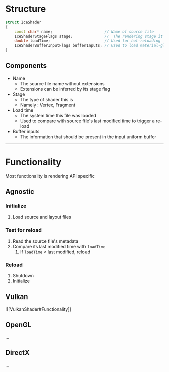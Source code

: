 # Structure
``` c++
struct IceShader
{
	const char* name;                       // Name of source file
	IceShaderStageFlags stage;              //  The rendering stage it slots into
	double loadTime;                        // Used for hot-reloading
	IceShaderBufferInputFlags bufferInputs; // Used to load material-gloabal information into its buffer
}
```

## Components
- Name
	- The source file name without extensions
	- Extensions can be inferred by its stage flag
- Stage
	- The type of shader this is
	- Namely : Vertex, Fragment
- Load time
	- The system time this file was loaded
	- Used to compare with source file's last modified time to trigger a re-load
- Buffer inputs
	- The information that should be present in the input uniform buffer

---
# Functionality
Most functionality is rendering API specific

## Agnostic
### Initialize
1. Load source and layout files

### Test for reload
1. Read the source file's metadata
2. Compare its last modified time with `loadTime`
	1. If `loadTime` < last modified, reload

### Reload
1. Shutdown
2. Initialize

## Vulkan
![[VulkanShader#Functionality]]

## OpenGL
...

## DirectX
...